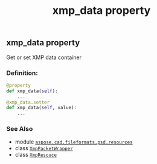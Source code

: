 ﻿---
title: xmp_data property
second_title: Aspose.CAD for Python via .NET API References
description: 
type: docs
weight: 120
url: /aspose.cad.fileformats.psd.resources/xmpresouce/xmp_data/
is_root: false
---

## xmp_data property


Get or set XMP data container
### Definition:
```python
@property
def xmp_data(self):
    ...
@xmp_data.setter
def xmp_data(self, value):
    ...
```

### See Also
* module [`aspose.cad.fileformats.psd.resources`](../../)
* class [`XmpPacketWrapper`](/cad/python-net/aspose.cad.xmp/xmppacketwrapper)
* class [`XmpResouce`](/cad/python-net/aspose.cad.fileformats.psd.resources/xmpresouce)
